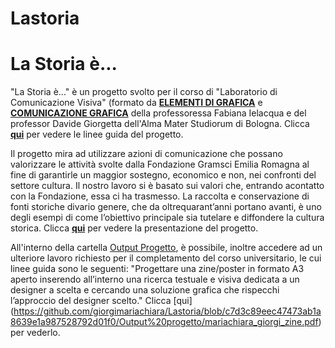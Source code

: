 # Lastoria

# La Storia è...
"La Storia è..." è un progetto svolto per il corso di "Laboratorio di Comunicazione Visiva" (formato da **[ELEMENTI DI GRAFICA](https://www.unibo.it/it/didattica/insegnamenti/insegnamento/2022/395282)** e **[COMUNICAZIONE GRAFICA](https://www.unibo.it/it/didattica/insegnamenti/insegnamento/2022/395289)** della professoressa Fabiana Ielacqua e del professor Davide Giorgetta dell'Alma Mater Studiorum di Bologna. Clicca **[qui](https://github.com/giorgimariachiara/Lastoria/blob/138cb76bc4196e0487b7f8aa0b843306254c1f4f/Progetto%20Gramsci%20Unibo_revisione13_09_2022.pdf)** per vedere le linee guida del progetto. 

Il progetto mira ad utilizzare azioni di comunicazione che possano valorizzare le attività svolte dalla Fondazione Gramsci Emilia Romagna al fine di garantirle un maggior sostegno, economico e non, nei confronti del settore cultura. Il nostro lavoro si è basato sui valori che, entrando acontatto con la Fondazione, essa ci ha trasmesso. La raccolta e conservazione di fonti storiche divario genere, che da oltrequarant’anni portano avanti, è uno degli esempi di come l’obiettivo principale sia tutelare e diffondere la cultura storica. Clicca **[qui](https://github.com/giorgimariachiara/Lastoria/blob/138cb76bc4196e0487b7f8aa0b843306254c1f4f/PresentazioneGruppo12.pdf)** per vedere la presentazione del progetto. 


All'interno della cartella [Output Progetto](https://github.com/giorgimariachiara/Lastoria/tree/c7d3c89eec47473ab1a8639e1a987528792d01f0/Output%20progetto), è possibile, inoltre accedere ad un ulteriore lavoro richiesto per il completamento del corso universitario, le cui linee guida sono le seguenti: "Progettare una zine/poster in formato A3 aperto inserendo all’interno una ricerca testuale e visiva dedicata a un designer a scelta e cercando una soluzione grafica che rispecchi l’approccio del designer scelto." Clicca [qui] (https://github.com/giorgimariachiara/Lastoria/blob/c7d3c89eec47473ab1a8639e1a987528792d01f0/Output%20progetto/mariachiara_giorgi_zine.pdf) per vederlo.

